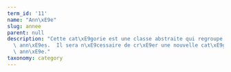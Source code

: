 ```yaml
---
term_id: '11'
name: "Ann\xE9e"
slug: annee
parent: null
description: "Cette cat\xE9gorie est une classe abstraite qui regroupe toutes les\
  \ ann\xE9es.  Il sera n\xE9cessaire de cr\xE9er une nouvelle cat\xE9gorie chaque\
  \ ann\xE9e."
taxonomy: category
---
```


